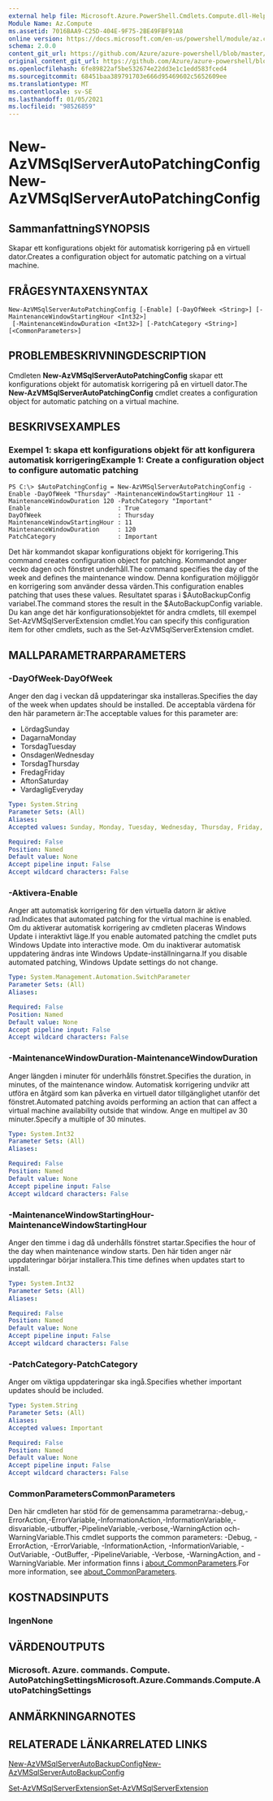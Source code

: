 ```yaml
---
external help file: Microsoft.Azure.PowerShell.Cmdlets.Compute.dll-Help.xml
Module Name: Az.Compute
ms.assetid: 7016BAA9-C25D-404E-9F75-2BE49FBF91A8
online version: https://docs.microsoft.com/en-us/powershell/module/az.compute/new-azvmsqlserverautopatchingconfig
schema: 2.0.0
content_git_url: https://github.com/Azure/azure-powershell/blob/master/src/Compute/Compute/help/New-AzVMSqlServerAutoPatchingConfig.md
original_content_git_url: https://github.com/Azure/azure-powershell/blob/master/src/Compute/Compute/help/New-AzVMSqlServerAutoPatchingConfig.md
ms.openlocfilehash: 6fe89822af5be532674e22dd3e1c1edd583fced4
ms.sourcegitcommit: 68451baa389791703e666d95469602c5652609ee
ms.translationtype: MT
ms.contentlocale: sv-SE
ms.lasthandoff: 01/05/2021
ms.locfileid: "98526859"
---
```

# <span data-ttu-id="3debb-101">New-AzVMSqlServerAutoPatchingConfig</span><span class="sxs-lookup"><span data-stu-id="3debb-101">New-AzVMSqlServerAutoPatchingConfig</span></span>

## <span data-ttu-id="3debb-102">Sammanfattning</span><span class="sxs-lookup"><span data-stu-id="3debb-102">SYNOPSIS</span></span>
<span data-ttu-id="3debb-103">Skapar ett konfigurations objekt för automatisk korrigering på en virtuell dator.</span><span class="sxs-lookup"><span data-stu-id="3debb-103">Creates a configuration object for automatic patching on a virtual machine.</span></span>

## <span data-ttu-id="3debb-104">FRÅGESYNTAXEN</span><span class="sxs-lookup"><span data-stu-id="3debb-104">SYNTAX</span></span>

```
New-AzVMSqlServerAutoPatchingConfig [-Enable] [-DayOfWeek <String>] [-MaintenanceWindowStartingHour <Int32>]
 [-MaintenanceWindowDuration <Int32>] [-PatchCategory <String>] [<CommonParameters>]
```

## <span data-ttu-id="3debb-105">PROBLEMBESKRIVNING</span><span class="sxs-lookup"><span data-stu-id="3debb-105">DESCRIPTION</span></span>
<span data-ttu-id="3debb-106">Cmdleten **New-AzVMSqlServerAutoPatchingConfig** skapar ett konfigurations objekt för automatisk korrigering på en virtuell dator.</span><span class="sxs-lookup"><span data-stu-id="3debb-106">The **New-AzVMSqlServerAutoPatchingConfig** cmdlet creates a configuration object for automatic patching on a virtual machine.</span></span>

## <span data-ttu-id="3debb-107">BESKRIVS</span><span class="sxs-lookup"><span data-stu-id="3debb-107">EXAMPLES</span></span>

### <span data-ttu-id="3debb-108">Exempel 1: skapa ett konfigurations objekt för att konfigurera automatisk korrigering</span><span class="sxs-lookup"><span data-stu-id="3debb-108">Example 1: Create a configuration object to configure automatic patching</span></span>
```
PS C:\> $AutoPatchingConfig = New-AzVMSqlServerAutoPatchingConfig -Enable -DayOfWeek "Thursday" -MaintenanceWindowStartingHour 11 -MaintenanceWindowDuration 120 -PatchCategory "Important"
Enable                        : True
DayOfWeek                     : Thursday
MaintenanceWindowStartingHour : 11
MaintenanceWindowDuration     : 120
PatchCategory                 : Important
```

<span data-ttu-id="3debb-109">Det här kommandot skapar konfigurations objekt för korrigering.</span><span class="sxs-lookup"><span data-stu-id="3debb-109">This command creates configuration object for patching.</span></span>
<span data-ttu-id="3debb-110">Kommandot anger vecko dagen och fönstret underhåll.</span><span class="sxs-lookup"><span data-stu-id="3debb-110">The command specifies the day of the week and defines the maintenance window.</span></span>
<span data-ttu-id="3debb-111">Denna konfiguration möjliggör en korrigering som använder dessa värden.</span><span class="sxs-lookup"><span data-stu-id="3debb-111">This configuration enables patching that uses these values.</span></span>
<span data-ttu-id="3debb-112">Resultatet sparas i $AutoBackupConfig variabel.</span><span class="sxs-lookup"><span data-stu-id="3debb-112">The command stores the result in the $AutoBackupConfig variable.</span></span>
<span data-ttu-id="3debb-113">Du kan ange det här konfigurationsobjektet för andra cmdlets, till exempel Set-AzVMSqlServerExtension cmdlet.</span><span class="sxs-lookup"><span data-stu-id="3debb-113">You can specify this configuration item for other cmdlets, such as the Set-AzVMSqlServerExtension cmdlet.</span></span>

## <span data-ttu-id="3debb-114">MALLPARAMETRAR</span><span class="sxs-lookup"><span data-stu-id="3debb-114">PARAMETERS</span></span>

### <span data-ttu-id="3debb-115">-DayOfWeek</span><span class="sxs-lookup"><span data-stu-id="3debb-115">-DayOfWeek</span></span>
<span data-ttu-id="3debb-116">Anger den dag i veckan då uppdateringar ska installeras.</span><span class="sxs-lookup"><span data-stu-id="3debb-116">Specifies the day of the week when updates should be installed.</span></span>
<span data-ttu-id="3debb-117">De acceptabla värdena för den här parametern är:</span><span class="sxs-lookup"><span data-stu-id="3debb-117">The acceptable values for this parameter are:</span></span>
- <span data-ttu-id="3debb-118">Lördag</span><span class="sxs-lookup"><span data-stu-id="3debb-118">Sunday</span></span>
- <span data-ttu-id="3debb-119">Dagarna</span><span class="sxs-lookup"><span data-stu-id="3debb-119">Monday</span></span>
- <span data-ttu-id="3debb-120">Torsdag</span><span class="sxs-lookup"><span data-stu-id="3debb-120">Tuesday</span></span>
- <span data-ttu-id="3debb-121">Onsdagen</span><span class="sxs-lookup"><span data-stu-id="3debb-121">Wednesday</span></span>
- <span data-ttu-id="3debb-122">Torsdag</span><span class="sxs-lookup"><span data-stu-id="3debb-122">Thursday</span></span>
- <span data-ttu-id="3debb-123">Fredag</span><span class="sxs-lookup"><span data-stu-id="3debb-123">Friday</span></span>
- <span data-ttu-id="3debb-124">Afton</span><span class="sxs-lookup"><span data-stu-id="3debb-124">Saturday</span></span>
- <span data-ttu-id="3debb-125">Vardaglig</span><span class="sxs-lookup"><span data-stu-id="3debb-125">Everyday</span></span>

```yaml
Type: System.String
Parameter Sets: (All)
Aliases:
Accepted values: Sunday, Monday, Tuesday, Wednesday, Thursday, Friday, Saturday, Everyday

Required: False
Position: Named
Default value: None
Accept pipeline input: False
Accept wildcard characters: False
```

### <span data-ttu-id="3debb-126">-Aktivera</span><span class="sxs-lookup"><span data-stu-id="3debb-126">-Enable</span></span>
<span data-ttu-id="3debb-127">Anger att automatisk korrigering för den virtuella datorn är aktive rad.</span><span class="sxs-lookup"><span data-stu-id="3debb-127">Indicates that automated patching for the virtual machine is enabled.</span></span>
<span data-ttu-id="3debb-128">Om du aktiverar automatisk korrigering av cmdleten placeras Windows Update i interaktivt läge.</span><span class="sxs-lookup"><span data-stu-id="3debb-128">If you enable automated patching the cmdlet puts Windows Update into interactive mode.</span></span>
<span data-ttu-id="3debb-129">Om du inaktiverar automatisk uppdatering ändras inte Windows Update-inställningarna.</span><span class="sxs-lookup"><span data-stu-id="3debb-129">If you disable automated patching, Windows Update settings do not change.</span></span>

```yaml
Type: System.Management.Automation.SwitchParameter
Parameter Sets: (All)
Aliases:

Required: False
Position: Named
Default value: None
Accept pipeline input: False
Accept wildcard characters: False
```

### <span data-ttu-id="3debb-130">-MaintenanceWindowDuration</span><span class="sxs-lookup"><span data-stu-id="3debb-130">-MaintenanceWindowDuration</span></span>
<span data-ttu-id="3debb-131">Anger längden i minuter för underhålls fönstret.</span><span class="sxs-lookup"><span data-stu-id="3debb-131">Specifies the duration, in minutes, of the maintenance window.</span></span>
<span data-ttu-id="3debb-132">Automatisk korrigering undvikr att utföra en åtgärd som kan påverka en virtuell dator tillgänglighet utanför det fönstret.</span><span class="sxs-lookup"><span data-stu-id="3debb-132">Automated patching avoids performing an action that can affect a virtual machine availability outside that window.</span></span>
<span data-ttu-id="3debb-133">Ange en multipel av 30 minuter.</span><span class="sxs-lookup"><span data-stu-id="3debb-133">Specify a multiple of 30 minutes.</span></span>

```yaml
Type: System.Int32
Parameter Sets: (All)
Aliases:

Required: False
Position: Named
Default value: None
Accept pipeline input: False
Accept wildcard characters: False
```

### <span data-ttu-id="3debb-134">-MaintenanceWindowStartingHour</span><span class="sxs-lookup"><span data-stu-id="3debb-134">-MaintenanceWindowStartingHour</span></span>
<span data-ttu-id="3debb-135">Anger den timme i dag då underhålls fönstret startar.</span><span class="sxs-lookup"><span data-stu-id="3debb-135">Specifies the hour of the day when maintenance window starts.</span></span>
<span data-ttu-id="3debb-136">Den här tiden anger när uppdateringar börjar installera.</span><span class="sxs-lookup"><span data-stu-id="3debb-136">This time defines when updates start to install.</span></span>

```yaml
Type: System.Int32
Parameter Sets: (All)
Aliases:

Required: False
Position: Named
Default value: None
Accept pipeline input: False
Accept wildcard characters: False
```

### <span data-ttu-id="3debb-137">-PatchCategory</span><span class="sxs-lookup"><span data-stu-id="3debb-137">-PatchCategory</span></span>
<span data-ttu-id="3debb-138">Anger om viktiga uppdateringar ska ingå.</span><span class="sxs-lookup"><span data-stu-id="3debb-138">Specifies whether important updates should be included.</span></span>

```yaml
Type: System.String
Parameter Sets: (All)
Aliases:
Accepted values: Important

Required: False
Position: Named
Default value: None
Accept pipeline input: False
Accept wildcard characters: False
```

### <span data-ttu-id="3debb-139">CommonParameters</span><span class="sxs-lookup"><span data-stu-id="3debb-139">CommonParameters</span></span>
<span data-ttu-id="3debb-140">Den här cmdleten har stöd för de gemensamma parametrarna:-debug,-ErrorAction,-ErrorVariable,-InformationAction,-InformationVariable,-disvariable,-utbuffer,-PipelineVariable,-verbose,-WarningAction och-WarningVariable.</span><span class="sxs-lookup"><span data-stu-id="3debb-140">This cmdlet supports the common parameters: -Debug, -ErrorAction, -ErrorVariable, -InformationAction, -InformationVariable, -OutVariable, -OutBuffer, -PipelineVariable, -Verbose, -WarningAction, and -WarningVariable.</span></span> <span data-ttu-id="3debb-141">Mer information finns i [about_CommonParameters](http://go.microsoft.com/fwlink/?LinkID=113216).</span><span class="sxs-lookup"><span data-stu-id="3debb-141">For more information, see [about_CommonParameters](http://go.microsoft.com/fwlink/?LinkID=113216).</span></span>

## <span data-ttu-id="3debb-142">KOSTNADS</span><span class="sxs-lookup"><span data-stu-id="3debb-142">INPUTS</span></span>

### <span data-ttu-id="3debb-143">Ingen</span><span class="sxs-lookup"><span data-stu-id="3debb-143">None</span></span>

## <span data-ttu-id="3debb-144">VÄRDEN</span><span class="sxs-lookup"><span data-stu-id="3debb-144">OUTPUTS</span></span>

### <span data-ttu-id="3debb-145">Microsoft. Azure. commands. Compute. AutoPatchingSettings</span><span class="sxs-lookup"><span data-stu-id="3debb-145">Microsoft.Azure.Commands.Compute.AutoPatchingSettings</span></span>

## <span data-ttu-id="3debb-146">ANMÄRKNINGAR</span><span class="sxs-lookup"><span data-stu-id="3debb-146">NOTES</span></span>

## <span data-ttu-id="3debb-147">RELATERADE LÄNKAR</span><span class="sxs-lookup"><span data-stu-id="3debb-147">RELATED LINKS</span></span>

[<span data-ttu-id="3debb-148">New-AzVMSqlServerAutoBackupConfig</span><span class="sxs-lookup"><span data-stu-id="3debb-148">New-AzVMSqlServerAutoBackupConfig</span></span>](./New-AzVMSqlServerAutoBackupConfig.md)

[<span data-ttu-id="3debb-149">Set-AzVMSqlServerExtension</span><span class="sxs-lookup"><span data-stu-id="3debb-149">Set-AzVMSqlServerExtension</span></span>](./Set-AzVMSqlServerExtension.md)


